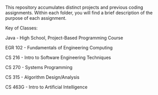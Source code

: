 This repository accumulates distinct projects and previous coding assignments.
Within each folder, you will find a brief description of the purpose of each assignment.

Key of Classes:

Java - High School, Project-Based Programming Course

EGR 102 - Fundamentals of Engineering Computing

CS 216 - Intro to Software Engineering Techniques

CS 270 - Systems Programming

CS 315 - Algorithm Design/Analysis

CS 463G - Intro to Artificial Intelligence
